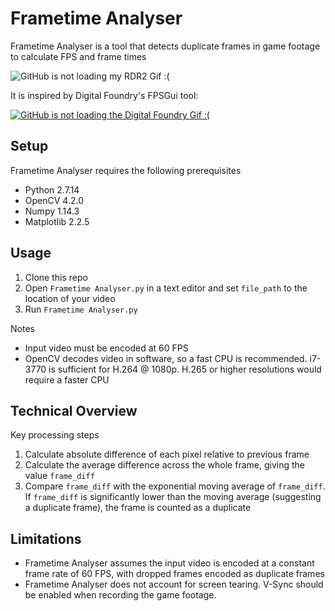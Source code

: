 # Frametime Analyser
Frametime Analyser is a tool that detects duplicate frames in game footage to calculate FPS and frame times

![GitHub is not loading my RDR2 Gif :(](/Media/RDR2.gif)

It is inspired by Digital Foundry's FPSGui tool:

[![GitHub is not loading the Digital Foundry Gif :(](/Media/DF.gif)](https://youtu.be/niQfeglwDZ4?t=986)

## Setup

Frametime Analyser requires the following prerequisites

* Python 2.7.14
* OpenCV 4.2.0
* Numpy 1.14.3
* Matplotlib 2.2.5

## Usage

1. Clone this repo
2. Open `Frametime Analyser.py` in a text editor and set `file_path` to the location of your video
3. Run `Frametime Analyser.py`

Notes
* Input video must be encoded at 60 FPS
* OpenCV decodes video in software, so a fast CPU is recommended. i7-3770 is sufficient for H.264 @ 1080p. H.265 or higher resolutions would require a faster CPU

## Technical Overview

Key processing steps
1. Calculate absolute difference of each pixel relative to previous frame
2. Calculate the average difference across the whole frame, giving the value `frame_diff`
3. Compare `frame_diff` with the exponential moving average of `frame_diff`. If `frame_diff` is significantly lower than the moving average (suggesting a duplicate frame), the frame is counted as a duplicate

## Limitations

* Frametime Analyser assumes the input video is encoded at a constant frame rate of 60 FPS, with dropped frames encoded as duplicate frames
* Frametime Analyser does not account for screen tearing. V-Sync should be enabled when recording the game footage.
